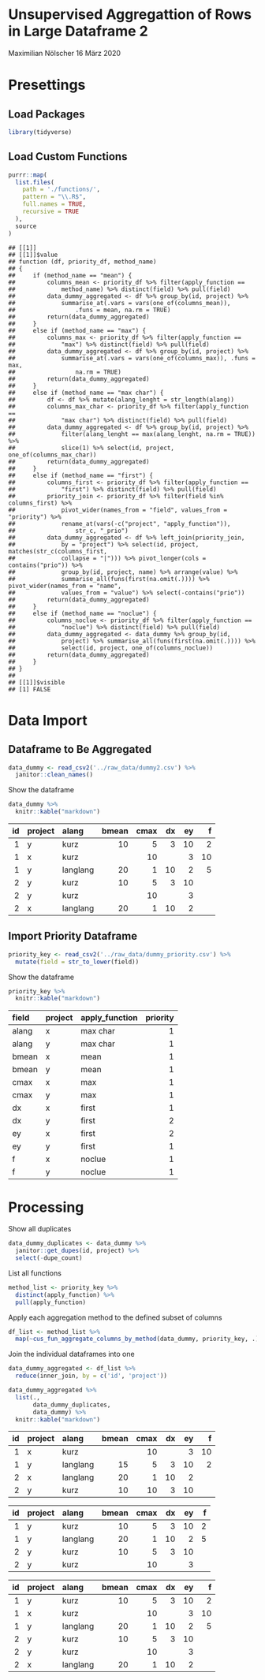 Unsupervised Aggregattion of Rows in Large Dataframe 2
================
Maximilian Nölscher
16 März 2020

Presettings
===========

Load Packages
-------------

``` r
library(tidyverse)
```

Load Custom Functions
---------------------

``` r
purrr::map(
  list.files(
    path = './functions/',
    pattern = "\\.R$",
    full.names = TRUE,
    recursive = TRUE
  ),
  source
)
```

    ## [[1]]
    ## [[1]]$value
    ## function (df, priority_df, method_name) 
    ## {
    ##     if (method_name == "mean") {
    ##         columns_mean <- priority_df %>% filter(apply_function == 
    ##             method_name) %>% distinct(field) %>% pull(field)
    ##         data_dummy_aggregated <- df %>% group_by(id, project) %>% 
    ##             summarise_at(.vars = vars(one_of(columns_mean)), 
    ##                 .funs = mean, na.rm = TRUE)
    ##         return(data_dummy_aggregated)
    ##     }
    ##     else if (method_name == "max") {
    ##         columns_max <- priority_df %>% filter(apply_function == 
    ##             "max") %>% distinct(field) %>% pull(field)
    ##         data_dummy_aggregated <- df %>% group_by(id, project) %>% 
    ##             summarise_at(.vars = vars(one_of(columns_max)), .funs = max, 
    ##                 na.rm = TRUE)
    ##         return(data_dummy_aggregated)
    ##     }
    ##     else if (method_name == "max char") {
    ##         df <- df %>% mutate(alang_lenght = str_length(alang))
    ##         columns_max_char <- priority_df %>% filter(apply_function == 
    ##             "max char") %>% distinct(field) %>% pull(field)
    ##         data_dummy_aggregated <- df %>% group_by(id, project) %>% 
    ##             filter(alang_lenght == max(alang_lenght, na.rm = TRUE)) %>% 
    ##             slice(1) %>% select(id, project, one_of(columns_max_char))
    ##         return(data_dummy_aggregated)
    ##     }
    ##     else if (method_name == "first") {
    ##         columns_first <- priority_df %>% filter(apply_function == 
    ##             "first") %>% distinct(field) %>% pull(field)
    ##         priority_join <- priority_df %>% filter(field %in% columns_first) %>% 
    ##             pivot_wider(names_from = "field", values_from = "priority") %>% 
    ##             rename_at(vars(-c("project", "apply_function")), 
    ##                 str_c, "_prio")
    ##         data_dummy_aggregated <- df %>% left_join(priority_join, 
    ##             by = "project") %>% select(id, project, matches(str_c(columns_first, 
    ##             collapse = "|"))) %>% pivot_longer(cols = contains("prio")) %>% 
    ##             group_by(id, project, name) %>% arrange(value) %>% 
    ##             summarise_all(funs(first(na.omit(.)))) %>% pivot_wider(names_from = "name", 
    ##             values_from = "value") %>% select(-contains("prio"))
    ##         return(data_dummy_aggregated)
    ##     }
    ##     else if (method_name == "noclue") {
    ##         columns_noclue <- priority_df %>% filter(apply_function == 
    ##             "noclue") %>% distinct(field) %>% pull(field)
    ##         data_dummy_aggregated <- data_dummy %>% group_by(id, 
    ##             project) %>% summarise_all(funs(first(na.omit(.)))) %>% 
    ##             select(id, project, one_of(columns_noclue))
    ##         return(data_dummy_aggregated)
    ##     }
    ## }
    ## 
    ## [[1]]$visible
    ## [1] FALSE

Data Import
===========

Dataframe to Be Aggregated
--------------------------

``` r
data_dummy <- read_csv2('../raw_data/dummy2.csv') %>% 
  janitor::clean_names()
```

Show the dataframe

``` r
data_dummy %>% 
  knitr::kable("markdown")
```

|   id| project | alang    |  bmean|  cmax|   dx|   ey|    f|
|----:|:--------|:---------|------:|-----:|----:|----:|----:|
|    1| y       | kurz     |     10|     5|    3|   10|    2|
|    1| x       | kurz     |       |    10|     |    3|   10|
|    1| y       | langlang |     20|     1|   10|    2|    5|
|    2| y       | kurz     |     10|     5|    3|   10|     |
|    2| y       | kurz     |       |    10|     |    3|     |
|    2| x       | langlang |     20|     1|   10|    2|     |

Import Priority Dataframe
-------------------------

``` r
priority_key <- read_csv2('../raw_data/dummy_priority.csv') %>% 
  mutate(field = str_to_lower(field))
```

Show the dataframe

``` r
priority_key %>% 
  knitr::kable("markdown")
```

| field | project | apply\_function |  priority|
|:------|:--------|:----------------|---------:|
| alang | x       | max char        |         1|
| alang | y       | max char        |         1|
| bmean | x       | mean            |         1|
| bmean | y       | mean            |         1|
| cmax  | x       | max             |         1|
| cmax  | y       | max             |         1|
| dx    | x       | first           |         1|
| dx    | y       | first           |         2|
| ey    | x       | first           |         2|
| ey    | y       | first           |         1|
| f     | x       | noclue          |         1|
| f     | y       | noclue          |         1|

Processing
==========

Show all duplicates

``` r
data_dummy_duplicates <- data_dummy %>% 
  janitor::get_dupes(id, project) %>% 
  select(-dupe_count)
```

List all functions

``` r
method_list <- priority_key %>% 
  distinct(apply_function) %>% 
  pull(apply_function)
```

Apply each aggregation method to the defined subset of columns

``` r
df_list <- method_list %>% 
  map(~cus_fun_aggregate_columns_by_method(data_dummy, priority_key, .))
```

Join the individual dataframes into one

``` r
data_dummy_aggregated <- df_list %>% 
  reduce(inner_join, by = c('id', 'project'))
```

``` r
data_dummy_aggregated %>% 
  list(., 
       data_dummy_duplicates, 
       data_dummy) %>% 
  knitr::kable("markdown")
```

|   id| project | alang    |  bmean|  cmax|   dx|   ey|    f|
|----:|:--------|:---------|------:|-----:|----:|----:|----:|
|    1| x       | kurz     |       |    10|     |    3|   10|
|    1| y       | langlang |     15|     5|    3|   10|    2|
|    2| x       | langlang |     20|     1|   10|    2|     |
|    2| y       | kurz     |     10|    10|    3|   10|     |

|   id| project | alang    |  bmean|  cmax|   dx|   ey|    f|
|----:|:--------|:---------|------:|-----:|----:|----:|----:|
|    1| y       | kurz     |     10|     5|    3|   10|    2|
|    1| y       | langlang |     20|     1|   10|    2|    5|
|    2| y       | kurz     |     10|     5|    3|   10|     |
|    2| y       | kurz     |       |    10|     |    3|     |

|   id| project | alang    |  bmean|  cmax|   dx|   ey|    f|
|----:|:--------|:---------|------:|-----:|----:|----:|----:|
|    1| y       | kurz     |     10|     5|    3|   10|    2|
|    1| x       | kurz     |       |    10|     |    3|   10|
|    1| y       | langlang |     20|     1|   10|    2|    5|
|    2| y       | kurz     |     10|     5|    3|   10|     |
|    2| y       | kurz     |       |    10|     |    3|     |
|    2| x       | langlang |     20|     1|   10|    2|     |
